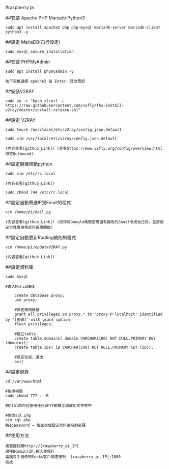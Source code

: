 #raspberry pi

##安裝 Apache PHP Mariadb Python3

	sudo apt install apache2 php php-mysql mariadb-server mariadb-client python3 -y

##設定 MariaDB(自行設定)

	sudo mysql_secure_installation 

##安裝 PHPMyAdmin

	sudo apt install phpmyadmin -y

	按下空格選擇 apache2 並 Enter，其他預設

##安裝V2RAY

	sudo su -c "bash <(curl -L https://raw.githubusercontent.com/v2fly/fhs-install-v2ray/master/install-release.sh)"

##設定 V2RAY

	sudo touch /usr/local/etc/v2ray/config.json.default

	sudo vim /usr/local/etc/v2ray/config.json.default

	(内容查看[github_Link]) (查看https://www.v2fly.org/config/overview.html設定Outbound)

##設定開機啓動python

	sudo vim /etc/rc.local

	(内容查看[github_Link])

	sudo chmod 744 /etc/rc.local

##設定自動寄送IP到Email的程式

	vim /home/pi/mail.py

	(内容查看[github_Link]) (記得將Google帳號密碼還有接收的Email改成自己的，並將低安全性應用程式存取權開啟)

##設定自動更新Routing規則的程式

	vim /home/pi/updateV2RAY.py

	(内容查看[github_Link])

##設定資料庫
	
	sudo mysql

	#進入MariaDB後
		
		create database proxy;
		use proxy;

		#設定專用帳號
		grant all privileges on proxy.* to 'proxy'@'localhost' identified by '[密碼]' with grant option;
		flush privileges;

		#建立table
		create table domains( domain VARCHAR(100) NOT NULL,PRIMARY KEY (domain));
		create table ips( ip VARCHAR(100) NOT NULL,PRIMARY KEY (ip));
		
		#設定完成，退出
		exit

##設定網頁

	cd /var/www/html

	#取得權限
	sudo chmod 777 . -R

	將html的內容使用任何SFTP軟體全部放到文件夾中

	#修改sql.php
	vim sql.php
	將$password = 後面改成設定資料庫時的密碼

##使用方法

	瀏覽器打開http://[raspberry_pi_IP]
	選擇Domain/IP,輸入並保存
	電腦及手機使用Socks客戶端連接到	[raspberry_pi_IP]:1080
	完成
